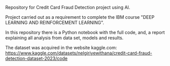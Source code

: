 Repository for Credit Card Fraud Detection project using AI.

Project carried out as a requirement to complete the IBM course "DEEP LEARNING AND REINFORCEMENT LEARNING".

In this repository there is a Python notebook with the full code, and, a report explaining all analysis from data set, models and results. 

The dataset was acquired in the website kaggle.com:
https://www.kaggle.com/datasets/nelgiriyewithana/credit-card-fraud-detection-dataset-2023/code